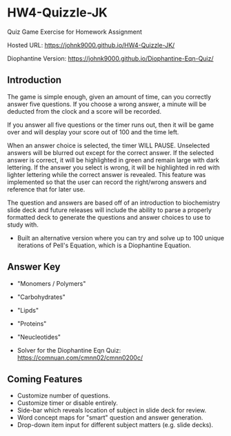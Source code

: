 # HW4-Quizzle-JK
 Quiz Game Exercise for Homework Assignment

Hosted URL: https://johnk9000.github.io/HW4-Quizzle-JK/

Diophantine Version: https://johnk9000.github.io/Diophantine-Eqn-Quiz/

## Introduction

The game is simple enough, given an amount of time, can you correctly answer five questions.  If you choose a wrong answer, a minute will be deducted from the clock and a score will be recorded.

If you answer all five questions or the timer runs out, then it will be game over and will desplay your score out of 100 and the time left.

When an answer choice is selected, the timer WILL PAUSE. Unselected answers will be blurred out except for the correct answer. If the selected answer is correct, it will be highlighted in green and remain large with dark lettering. If the answer you select is wrong, it will be highlighted in red with lighter lettering while the correct answer is revealed. This feature was implemented so that the user can record the right/wrong answers and reference that for later use.

The question and answers are based off of an introduction to biochemistry slide deck and future releases will include the ability to parse a properly formatted deck to generate the questions and answer choices to use to study with.

* Built an alternative version where you can try and solve up to 100 unique iterations of Pell's Equation, which is a Diophantine Equation. 

## Answer Key

* "Monomers / Polymers"
* "Carbohydrates"
* "Lipds"
* "Proteins"
* "Neucleotides"

* Solver for the Diophantine Eqn Quiz: https://comnuan.com/cmnn02/cmnn0200c/

## Coming Features

* Customize number of questions.
* Customize timer or disable entirely.
* Side-bar which reveals location of subject in slide deck for review.
* Word concept maps for "smart" question and answer generation.
* Drop-down item input for different subject matters (e.g. slide decks).

